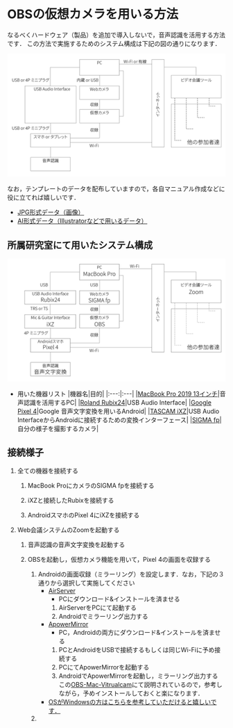 # OBSの仮想カメラを用いる方法
なるべくハードウェア（製品）を追加で導入しないで，音声認識を活用する方法です．
この方法で実施するためのシステム構成は下記の図の通りになります．

![接続イメージのテンプレ](fig/template/Template_Using_OBS-JP.jpg)


なお，テンプレートのデータを配布していますので，各自マニュアル作成などに役に立てれば嬉しいです．
  - [JPG形式データ（画像）](fig/template/Template_Using_OBS-JP.jpg)
  - [AI形式データ（Illustratorなどで用いるデータ）](fig/template/Template_Using_OBS-JP.ai)


## 所属研究室にて用いたシステム構成
![システム構成](fig/Using_OBS_ThetaAkihisa-JP.jpg)

- 用いた機器リスト
  |機器名|目的|
  |:---:|:---|
  |[MacBook Pro 2019 13インチ](https://support.apple.com/kb/SP795?viewlocale=ja_JP&locale=ja_JP)|音声認識を活用するPC|
  |[Roland Rubix24](https://www.roland.com/jp/products/rubix24/)|USB Audio Interface|
  |[Google Pixel 4](https://store.google.com/jp/product/pixel_4)|Google 音声文字変換を用いるAndroid|
  |[TASCAM iXZ](https://tascam.jp/jp/product/ixz/top)|USB Audio InterfaceからAndroidに接続するための変換インターフェース|
  |[SIGMA fp](https://www.sigma-global.com/jp/cameras/fp-series/)|自分の様子を撮影するカメラ|

  
## 接続様子
1. 全ての機器を接続する
    
    1. MacBook ProにカメラのSIGMA fpを接続する
    
    1. iXZと接続したRubixを接続する
    
    1. AndroidスマホのPixel 4にiXZを接続する

1. Web会議システムのZoomを起動する
    
    1. 音声認識の音声文字変換を起動する
    
    1. OBSを起動し，仮想カメラ機能を用いて，Pixel 4の画面を収録する
        1. Androidの画面収録（ミラーリング）を設定します．なお，下記の３通りから選択して実施してください
            - [AirServer](https://www.airserver.com)
                - PCにダウンロード&インストールを済ませる
                1. AirServerをPCにて起動する
                1. Androidでミラーリング出力する
            - [ApowerMirror](https://www.apowersoft.jp/phone-mirror)
                - PC，Androidの両方にダウンロード&インストールを済ませる
                1. PCとAndroidをUSBで接続するもしくは同じWi-Fiに予め接続する
                1. PCにてApowerMirrorを起動する
                1. AndroidでApowerMirrorを起動し，ミラーリング出力する
            この[OBS-Mac-Vitrualcam](https://github.com/johnboiles/obs-mac-virtualcam#installing)にて説明されているので，参考しながら，予めインストールしておくと楽になります．  
             - [OSがWindowsの方はこちらを参考していただけると嬉しいです．](https://github.com/CatxFish/obs-virtual-cam/releases)
        1. 

    
    
